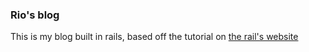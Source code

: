 ### Rio's blog

This is my blog built in rails, based off the tutorial on [the rail's website](http://guides.rubyonrails.org/getting_started.html)